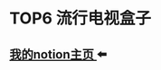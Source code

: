 # TOP6 流行电视盒子

## [我的notion主页 ](https://momentous-cupboard-3ac.notion.site/TOP6-ad30827dbfc5413d9e20d2943eb4faa1)⬅️

